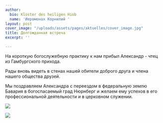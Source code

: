 ```yaml
---
author:
  bio: Kloster des heiligen Hiob
  name: 'Иеромонах Кoрнилий '
layout: post
cover_image: "/uploads/assets/pages/aktuelles/cover_image.jpg"
title: Долгожданная встреча
excerpt: ''

---
```

На короткую богослужебную практику к нам прибыл Александр - чтец из Гамбургского прихода.

Рады вновь видеть в стенах нашей обители доброго друга и члена нашего общества друзей.

Мы поздравляем Александра с переездом в федеральную землю Бавария в богоспасаемый град Нюрнберг и желаем ему успехов в его профессиональной деятельности и в церковном служении.

![](https://res.cloudinary.com/hiobmon/image/upload/v1615812453/media/2021/Screenshot_2021-03-15_at_13.45.58_wrih18.png)

![](https://res.cloudinary.com/hiobmon/image/upload/v1615812492/media/2021/Screenshot_2021-03-15_at_13.46.53_bc3fmh.png)